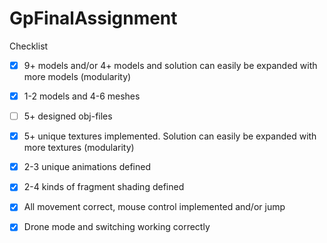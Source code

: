 # GpFinalAssignment

Checklist
- [x] 9+ models and/or 4+ models and solution can easily be expanded with more models (modularity)
- [x] 1-2 models and 4-6 meshes
- [ ] 5+ designed obj-files
- [x] 5+ unique textures implemented. Solution can easily be expanded with more textures (modularity)
- [x] 2-3 unique animations defined
- [x] 2-4 kinds of fragment shading defined
- [x] All movement correct, mouse control implemented and/or jump
- [x] Drone mode and switching working correctly	


